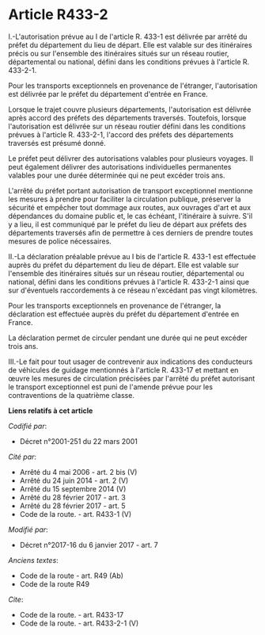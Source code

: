 # Article R433-2

I.-L'autorisation prévue au I de l'article R. 433-1 est délivrée par arrêté du préfet du département du lieu de départ. Elle
est valable sur des itinéraires précis ou sur l'ensemble des itinéraires situés sur un réseau routier, départemental ou
national, défini dans les conditions prévues à l'article R. 433-2-1. 

Pour les transports exceptionnels en provenance de l'étranger, l'autorisation est délivrée par le préfet du département
d'entrée en France. 

Lorsque le trajet couvre plusieurs départements, l'autorisation est délivrée après accord des préfets des départements
traversés. Toutefois, lorsque l'autorisation est délivrée sur un réseau routier défini dans les conditions prévues à
l'article R. 433-2-1, l'accord des préfets des départements traversés est présumé donné. 

Le préfet peut délivrer des autorisations valables pour plusieurs voyages. Il peut également délivrer des autorisations
individuelles permanentes valables pour une durée déterminée qui ne peut excéder trois ans. 

L'arrêté du préfet portant autorisation de transport exceptionnel mentionne les mesures à prendre pour faciliter la
circulation publique, préserver la sécurité et empêcher tout dommage aux routes, aux ouvrages d'art et aux dépendances du
domaine public et, le cas échéant, l'itinéraire à suivre. S'il y a lieu, il est communiqué par le préfet du lieu de départ
aux préfets des départements traversés afin de permettre à ces derniers de prendre toutes mesures de police nécessaires. 

II.-La déclaration préalable prévue au I bis de l'article R. 433-1 est effectuée auprès du préfet du département du lieu de
départ. Elle est valable sur l'ensemble des itinéraires situés sur un réseau routier, départemental ou national, défini dans
les conditions prévues à l'article R. 433-2-1 ainsi que sur d'éventuels raccordements à ce réseau n'excédant pas vingt
kilomètres. 

Pour les transports exceptionnels en provenance de l'étranger, la déclaration est effectuée auprès du préfet du département
d'entrée en France. 

La déclaration permet de circuler pendant une durée qui ne peut excéder trois ans. 

III.-Le fait pour tout usager de contrevenir aux indications des conducteurs de véhicules de guidage mentionnés à l'article
R. 433-17 et mettant en œuvre les mesures de circulation précisées par l'arrêté du préfet autorisant le transport
exceptionnel est puni de l'amende prévue pour les contraventions de la quatrième classe.

**Liens relatifs à cet article**

_Codifié par_:

  - Décret n°2001-251 du 22 mars 2001

_Cité par_:

  - Arrêté du 4 mai 2006 - art. 2 bis (V)
  - Arrêté du 24 juin 2014 - art. 2 (V)
  - Arrêté du 15 septembre 2014 (V)
  - Arrêté du 28 février 2017 - art. 3
  - Arrêté du 28 février 2017 - art. 5
  - Code de la route. - art. R433-1 (V)

_Modifié par_:

  - Décret n°2017-16 du 6 janvier 2017 - art. 7

_Anciens textes_:

  - Code de la route - art. R49 (Ab)
  - Code de la route R49

_Cite_:

  - Code de la route. - art. R433-17
  - Code de la route. - art. R433-2-1 (V)
